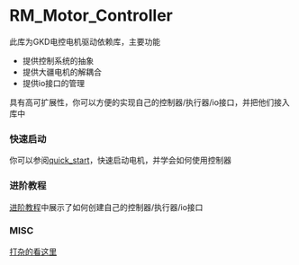 # RM_Motor_Controller


此库为GKD电控电机驱动依赖库，主要功能
- 提供控制系统的抽象
- 提供大疆电机的解耦合
- 提供io接口的管理

具有高可扩展性，你可以方便的实现自己的控制器/执行器/io接口，并把他们接入库中

### 快速启动
你可以参阅[quick_start](tutorials/quick_start.md)，快速启动电机，并学会如何使用控制器
### 进阶教程
[进阶教程](tutorials/advanced.md)中展示了如何创建自己的控制器/执行器/io接口
### MISC
[打杂的看这里](tutorials/misc.md)